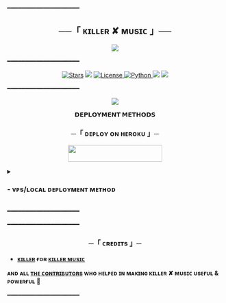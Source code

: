 ━━━━━━━━━━━━━━━━━━━━

<h2 align="center">
    ──「 ᴋɪʟʟᴇʀ ✘ ᴍᴜsɪᴄ 」──
</h2>

<p align="center">
  <img src="https://graph.org/file/c984e64b962e2eb92acd3.jpg">
</p>

━━━━━━━━━━━━━━━━━━━━

<p align="center">
<a href="https://github.com/killerop12/killerMusic/stargazers"><img src="https://img.shields.io/github/stars/killerop12/killerMusic?color=black&logo=github&logoColor=black&style=for-the-badge" alt="Stars" /></a>
<a href="https://github.com/killerop12/killerMusic/network/members"> <img src="https://img.shields.io/github/forks/killerop12/killerMusic?color=black&logo=github&logoColor=black&style=for-the-badge" /></a>
<a href="https://github.com/killerop12/killerMusic/blob/master/LICENSE"> <img src="https://img.shields.io/badge/License-MIT-blueviolet?style=for-the-badge" alt="License" /> </a>
<a href="https://www.python.org/"> <img src="https://img.shields.io/badge/Written%20in-Python-skyblue?style=for-the-badge&logo=python" alt="Python" /> </a>
<a href="https://pypi.org/project/Pyrogram/"> <img src="https://img.shields.io/pypi/v/pyrogram?color=white&label=pyrogram&logo=python&logoColor=blue&style=for-the-badge" /></a>
<a href="https://github.com/killerop12/killerMusic/commits/killerop12"> <img src="https://img.shields.io/github/last-commit/killerop12/killerMusic?color=black&logo=github&logoColor=black&style=for-the-badge" /></a>
</p>

━━━━━━━━━━━━━━━━━━━━

<p align="center">
  <img src="https://graph.org/file/bf191b068f587d5ef6c34.jpg">
</p>

<p align="center">
<b>𝗗𝗘𝗣𝗟𝗢𝗬𝗠𝗘𝗡𝗧 𝗠𝗘𝗧𝗛𝗢𝗗𝗦</b>
</p>

<h3 align="center">
    ─「 ᴅᴇᴩʟᴏʏ ᴏɴ ʜᴇʀᴏᴋᴜ 」─
</h3>

<p align="center"><a href="https://dashboard.heroku.com/new?template=https://github.com/killerop12/killerMusic"> <img src="https://img.shields.io/badge/Deploy%20On%20Heroku-black?style=for-the-badge&logo=heroku" width="220" height="38.45"/></a></p>

<details>
<summary><h3>
- <b> ᴠᴘs/ʟᴏᴄᴀʟ ᴅᴇᴘʟᴏʏᴍᴇɴᴛ ᴍᴇᴛʜᴏᴅ </b>
</h3></summary>

- Get your [Necessary Variables](https://github.com/killerop12/killerMusic/blob/master/sample.env)
- Upgrade and Update by :
`sudo apt-get update && sudo apt-get upgrade -y`
- Install required packages by :
`sudo apt-get install python3-pip ffmpeg -y`
- Install pip by :
`sudo pip3 install -U pip`
- Install node by :
`curl -fssL https://deb.nodesource.com/setup_18.x | sudo -E bash - && sudo apt-get install nodejs -y && npm i -g npm`
- Clone the repository by :
`git clone https://github.com/killerop12/killerMusic && cd killerMusic`
- Install requirements by :
`pip3 install -U -r requirements.txt`
- Fill your variables in the env by :
`vi sample.env`<br>
Press `I` on the keyboard for editing env<br>
Press `Ctrl+C` when you're done with editing env and `:wq` to save the env<br>
- Rename the env file by :
`mv sample.env .env`
- Install tmux to keep running your bot when you close the terminal by :
`sudo apt install tmux && tmux`
- Finally run the bot by :
`bash fallen`
- For getting out from tmux session<br>
Press `Ctrl+b` and then `d`

<p align="center">
  <img src="https://graph.org/file/9d9d77d407eaad08d7ed0.jpg">
</p>

</details>

━━━━━━━━━━━━━━━━━━━━

━━━━━━━━━━━━━━━━━━━━

<h3 align="center">
    ─「 ᴄʀᴇᴅɪᴛs 」─
</h3>

- <b>[ᴋɪʟʟᴇʀ](https://github.com/killerop12)  ғᴏʀ  [ᴋɪʟʟᴇʀ ᴍᴜsɪᴄ](https://github.com/killerop12/killerMusic) </b>
  

<b>ᴀɴᴅ ᴀʟʟ [ᴛʜᴇ ᴄᴏɴᴛʀɪʙᴜᴛᴏʀs](https://github.com/killerop12/killerMusic/graphs/contributors) ᴡʜᴏ ʜᴇʟᴩᴇᴅ ɪɴ ᴍᴀᴋɪɴɢ ᴋɪʟʟᴇʀ ✘ ᴍᴜsɪᴄ ᴜsᴇғᴜʟ & ᴩᴏᴡᴇʀғᴜʟ 🖤 </b>

━━━━━━━━━━━━━━━━━━━━
